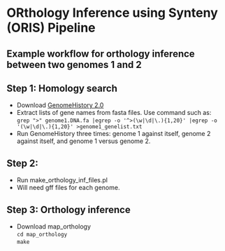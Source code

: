 # ORthology Inference using Synteny (ORIS) Pipeline

## Example workflow for orthology inference between two genomes 1 and 2

## Step 1: Homology search

- Download [GenomeHistory 2.0](http://conantlab.org/GenomeHistory/GenomeHistory.html)
- Extract lists of gene names from fasta files. Use command such as:<br>
```grep ">" genome1.DNA.fa |egrep -o '^>(\w|\d|\.){1,20}' |egrep -o '(\w|\d|\.){1,20}' >genome1_genelist.txt```<br>
- Run GenomeHistory three times: genome 1 against itself, genome 2 against itself, and genome 1 versus genome 2.

## Step 2: 
- Run make_orthology_inf_files.pl
- Will need gff files for each genome.

## Step 3: Orthology inference
- Download map_orthology<br>
```cd map_orthology```<br>
```make```<br>
